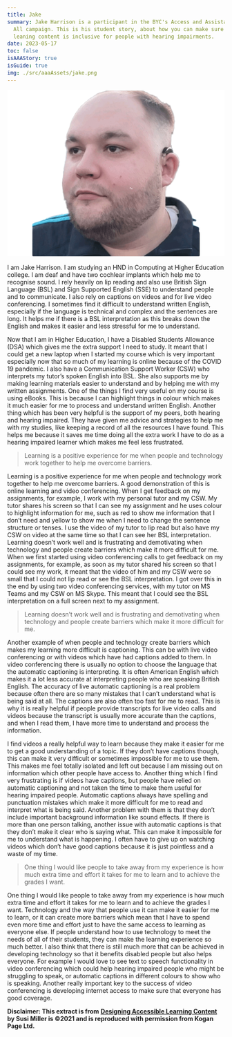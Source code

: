 ```yaml
---
title: Jake
summary: Jake Harrison is a participant in the BYC's Access and Assistance for
  All campaign. This is his student story, about how you can make sure that your
  leaning content is inclusive for people with hearing impairments.
date: 2023-05-17
toc: false
isAAAStory: true
isGuide: true
img: ./src/aaaAssets/jake.png
---
```

![Jake](src/aaaAssets/jake.png)

I am Jake Harrison. I am studying an HND in Computing at Higher Education college. I am deaf and have two cochlear implants which help me to recognise sound. I rely heavily on lip reading and also use British Sign Language (BSL) and Sign Supported English (SSE) to understand people and to communicate. I also rely on captions on videos and for live video conferencing. I sometimes find it difficult to understand written English, especially if the language is technical and complex and the sentences are long. It helps me if there is a BSL interpretation as this breaks down the English and makes it easier and less stressful for me to understand.

Now that I am in Higher Education, I have a Disabled Students Allowance (DSA) which gives me the extra support I need to study. It meant that I could get a new laptop when I started my course which is very important especially now that so much of my learning is online because of the COVID 19 pandemic. I also have a Communication Support Worker (CSW) who interprets my tutor’s spoken English into BSL. She also supports me by making learning materials easier to understand and by helping me with my written assignments. One of the things I find very useful on my course is using eBooks. This is because I can highlight things in colour which makes it much easier for me to process and understand written English. Another thing which has been very helpful is the support of my peers, both hearing and hearing impaired. They have given me advice and strategies to help me with my studies, like keeping a record of all the resources I have found. This helps me because it saves me time doing all the extra work I have to do as a hearing impaired learner which makes me feel less frustrated.

> Learning is a positive experience for me when people and technology work together to help me overcome barriers.

Learning is a positive experience for me when people and technology work together to help me overcome barriers. A good demonstration of this is online learning and video conferencing. When I get feedback on my assignments, for example, I work with my personal tutor and my CSW. My tutor shares his screen so that I can see my assignment and he uses colour to highlight information for me, such as red to show me information that I don’t need and yellow to show me when I need to change the sentence structure or tenses. I use the video of my tutor to lip read but also have my CSW on video at the same time so that I can see her BSL interpretation. Learning doesn’t work well and is frustrating and demotivating when technology and people create barriers which make it more difficult for me. When we first started using video conferencing calls to get feedback on my assignments, for example, as soon as my tutor shared his screen so that I could see my work, it meant that the video of him and my CSW were so small that I could not lip read or see the BSL interpretation. I got over this in the end by using two video conferencing services, with my tutor on MS Teams and my CSW on MS Skype. This meant that I could see the BSL interpretation on a full screen next to my assignment.

> Learning doesn’t work well and is frustrating and demotivating when technology and people create barriers which make it more difficult for me.

Another example of when people and technology create barriers which makes my learning more difficult is captioning. This can be with live video conferencing or with videos which have had captions added to them. In video conferencing there is usually no option to choose the language that the automatic captioning is interpreting. It is often American English which makes it a lot less accurate at interpreting people who are speaking British English. The accuracy of live automatic captioning is a real problem because often there are so many mistakes that I can’t understand what is being said at all. The captions are also often too fast for me to read. This is why it is really helpful if people provide transcripts for live video calls and videos because the transcript is usually more accurate than the captions, and when I read them, I have more time to understand and process the information.

I find videos a really helpful way to learn because they make it easier for me to get a good understanding of a topic. If they don’t have captions though, this can make it very difficult or sometimes impossible for me to use them. This makes me feel totally isolated and left out because I am missing out on information which other people have access to. Another thing which I find very frustrating is if videos have captions, but people have relied on automatic captioning and not taken the time to make them useful for hearing impaired people. Automatic captions always have spelling and punctuation mistakes which make it more difficult for me to read and interpret what is being said. Another problem with them is that they don’t include important background information like sound effects. If there is more than one person talking, another issue with automatic captions is that they don’t make it clear who is saying what. This can make it impossible for me to understand what is happening. I often have to give up on watching videos which don’t have good captions because it is just pointless and a waste of my time.

> One thing I would like people to take away from my experience is how much extra time and effort it takes for me to learn and to achieve the grades I want.

One thing I would like people to take away from my experience is how much extra time and effort it takes for me to learn and to achieve the grades I want. Technology and the way that people use it can make it easier for me to learn, or it can create more barriers which mean that I have to spend even more time and effort just to have the same access to learning as everyone else. If people understand how to use technology to meet the needs of all of their students, they can make the learning experience so much better. I also think that there is still much more that can be achieved in developing technology so that it benefits disabled people but also helps everyone. For example I would love to see text to speech functionality in video conferencing which could help hearing impaired people who might be struggling to speak, or automatic captions in different colours to show who is speaking. Another really important key to the success of video conferencing is developing internet access to make sure that everyone has good coverage.

**Disclaimer: This extract is from** **[Designing Accessible Learning Content](https://www.amazon.co.uk/Designing-Accessible-Learning-Content-best-practice/dp/1789668050/ref=asc_df_1789668050/)** **by Susi Miller is ©2021 and is reproduced with permission from Kogan Page Ltd.**
